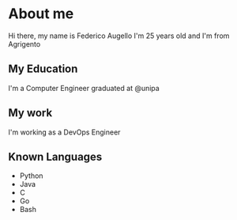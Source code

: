# About me

Hi there, my name is Federico Augello I'm 25 years old and I'm from Agrigento

## My Education

I'm a Computer Engineer graduated at @unipa

## My work

I'm working as a DevOps Engineer

## Known Languages

- Python
- Java
- C
- Go
- Bash

<!--
## My Stats
<iframe width="600" height="600" src="https://ionicabizau.github.io/github-profile-languages/api.html?Scaldabagno" frameborder="0"></iframe>

**Scaldabagno/Scaldabagno** is a ✨ _special_ ✨ repository because its `README.md` (this file) appears on your GitHub profile.

Here are some ideas to get you started:

- 🔭 I’m currently working on ...
- 🌱 I’m currently learning ...
- 👯 I’m looking to collaborate on ...
- 🤔 I’m looking for help with ...
- 💬 Ask me about ...
- 📫 How to reach me: ...
- 😄 Pronouns: ...
- ⚡ Fun fact: ...
-->
